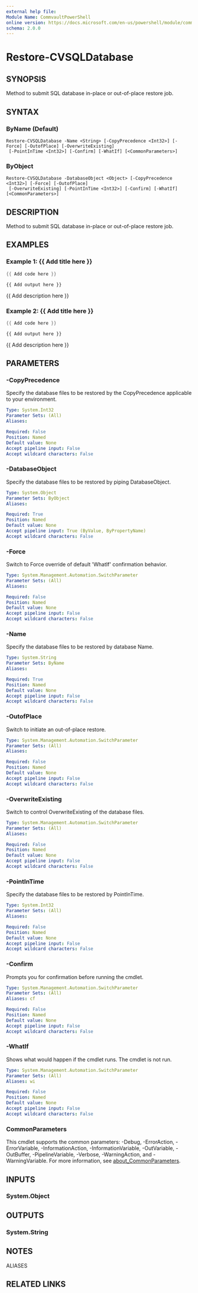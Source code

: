```yaml
---
external help file:
Module Name: CommvaultPowerShell
online version: https://docs.microsoft.com/en-us/powershell/module/commvaultpowershell/restore-cvsqldatabase
schema: 2.0.0
---
```


# Restore-CVSQLDatabase

## SYNOPSIS
Method to submit SQL database in-place or out-of-place restore job.

## SYNTAX

### ByName (Default)
```
Restore-CVSQLDatabase -Name <String> [-CopyPrecedence <Int32>] [-Force] [-OutofPlace] [-OverwriteExisting]
 [-PointInTime <Int32>] [-Confirm] [-WhatIf] [<CommonParameters>]
```

### ByObject
```
Restore-CVSQLDatabase -DatabaseObject <Object> [-CopyPrecedence <Int32>] [-Force] [-OutofPlace]
 [-OverwriteExisting] [-PointInTime <Int32>] [-Confirm] [-WhatIf] [<CommonParameters>]
```

## DESCRIPTION
Method to submit SQL database in-place or out-of-place restore job.

## EXAMPLES

### Example 1: {{ Add title here }}
```powershell
{{ Add code here }}
```

```output
{{ Add output here }}
```

{{ Add description here }}

### Example 2: {{ Add title here }}
```powershell
{{ Add code here }}
```

```output
{{ Add output here }}
```

{{ Add description here }}

## PARAMETERS

### -CopyPrecedence
Specify the database files to be restored by the CopyPrecedence applicable to your environment.

```yaml
Type: System.Int32
Parameter Sets: (All)
Aliases:

Required: False
Position: Named
Default value: None
Accept pipeline input: False
Accept wildcard characters: False
```

### -DatabaseObject
Specify the database files to be restored by piping DatabaseObject.

```yaml
Type: System.Object
Parameter Sets: ByObject
Aliases:

Required: True
Position: Named
Default value: None
Accept pipeline input: True (ByValue, ByPropertyName)
Accept wildcard characters: False
```

### -Force
Switch to Force override of default 'WhatIf' confirmation behavior.

```yaml
Type: System.Management.Automation.SwitchParameter
Parameter Sets: (All)
Aliases:

Required: False
Position: Named
Default value: None
Accept pipeline input: False
Accept wildcard characters: False
```

### -Name
Specify the database files to be restored by database Name.

```yaml
Type: System.String
Parameter Sets: ByName
Aliases:

Required: True
Position: Named
Default value: None
Accept pipeline input: False
Accept wildcard characters: False
```

### -OutofPlace
Switch to initiate an out-of-place restore.

```yaml
Type: System.Management.Automation.SwitchParameter
Parameter Sets: (All)
Aliases:

Required: False
Position: Named
Default value: None
Accept pipeline input: False
Accept wildcard characters: False
```

### -OverwriteExisting
Switch to control OverwriteExisting of the database files.

```yaml
Type: System.Management.Automation.SwitchParameter
Parameter Sets: (All)
Aliases:

Required: False
Position: Named
Default value: None
Accept pipeline input: False
Accept wildcard characters: False
```

### -PointInTime
Specify the database files to be restored by PointInTime.

```yaml
Type: System.Int32
Parameter Sets: (All)
Aliases:

Required: False
Position: Named
Default value: None
Accept pipeline input: False
Accept wildcard characters: False
```

### -Confirm
Prompts you for confirmation before running the cmdlet.

```yaml
Type: System.Management.Automation.SwitchParameter
Parameter Sets: (All)
Aliases: cf

Required: False
Position: Named
Default value: None
Accept pipeline input: False
Accept wildcard characters: False
```

### -WhatIf
Shows what would happen if the cmdlet runs.
The cmdlet is not run.

```yaml
Type: System.Management.Automation.SwitchParameter
Parameter Sets: (All)
Aliases: wi

Required: False
Position: Named
Default value: None
Accept pipeline input: False
Accept wildcard characters: False
```

### CommonParameters
This cmdlet supports the common parameters: -Debug, -ErrorAction, -ErrorVariable, -InformationAction, -InformationVariable, -OutVariable, -OutBuffer, -PipelineVariable, -Verbose, -WarningAction, and -WarningVariable. For more information, see [about_CommonParameters](http://go.microsoft.com/fwlink/?LinkID=113216).

## INPUTS

### System.Object

## OUTPUTS

### System.String

## NOTES

ALIASES

## RELATED LINKS

